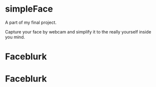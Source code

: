 # simpleFace

A part of my final project.

Capture your face by webcam and simplify it to the really yourself inside you mind.
# Faceblurk
# Faceblurk
